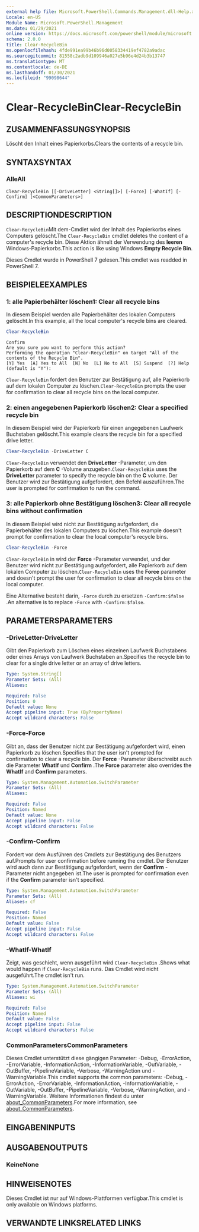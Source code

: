 ```yaml
---
external help file: Microsoft.PowerShell.Commands.Management.dll-Help.xml
Locale: en-US
Module Name: Microsoft.PowerShell.Management
ms.date: 01/29/2021
online version: https://docs.microsoft.com/powershell/module/microsoft.powershell.management/clear-recyclebin?view=powershell-7&WT.mc_id=ps-gethelp
schema: 2.0.0
title: Clear-RecycleBin
ms.openlocfilehash: 4fde991ea99b46b96d0058334419ef4782a9adac
ms.sourcegitcommit: 81558c2adb9d109946a027e5b96e4d24b3b13747
ms.translationtype: MT
ms.contentlocale: de-DE
ms.lasthandoff: 01/30/2021
ms.locfileid: "99098644"
---
```

# <span data-ttu-id="95bad-102">Clear-RecycleBin</span><span class="sxs-lookup"><span data-stu-id="95bad-102">Clear-RecycleBin</span></span>

## <span data-ttu-id="95bad-103">ZUSAMMENFASSUNG</span><span class="sxs-lookup"><span data-stu-id="95bad-103">SYNOPSIS</span></span>
<span data-ttu-id="95bad-104">Löscht den Inhalt eines Papierkorbs.</span><span class="sxs-lookup"><span data-stu-id="95bad-104">Clears the contents of a recycle bin.</span></span>

## <span data-ttu-id="95bad-105">SYNTAX</span><span class="sxs-lookup"><span data-stu-id="95bad-105">SYNTAX</span></span>

### <span data-ttu-id="95bad-106">Alle</span><span class="sxs-lookup"><span data-stu-id="95bad-106">All</span></span>

```
Clear-RecycleBin [[-DriveLetter] <String[]>] [-Force] [-WhatIf] [-Confirm] [<CommonParameters>]
```

## <span data-ttu-id="95bad-107">DESCRIPTION</span><span class="sxs-lookup"><span data-stu-id="95bad-107">DESCRIPTION</span></span>

<span data-ttu-id="95bad-108">`Clear-RecycleBin`Mit dem-Cmdlet wird der Inhalt des Papierkorbs eines Computers gelöscht.</span><span class="sxs-lookup"><span data-stu-id="95bad-108">The `Clear-RecycleBin` cmdlet deletes the content of a computer's recycle bin.</span></span> <span data-ttu-id="95bad-109">Diese Aktion ähnelt der Verwendung des **leeren** Windows-Papierkorbs.</span><span class="sxs-lookup"><span data-stu-id="95bad-109">This action is like using Windows **Empty Recycle Bin**.</span></span>

<span data-ttu-id="95bad-110">Dieses Cmdlet wurde in PowerShell 7 gelesen.</span><span class="sxs-lookup"><span data-stu-id="95bad-110">This cmdlet was readded in PowerShell 7.</span></span>

## <span data-ttu-id="95bad-111">BEISPIELE</span><span class="sxs-lookup"><span data-stu-id="95bad-111">EXAMPLES</span></span>

### <span data-ttu-id="95bad-112">1: alle Papierbehälter löschen</span><span class="sxs-lookup"><span data-stu-id="95bad-112">1: Clear all recycle bins</span></span>

<span data-ttu-id="95bad-113">In diesem Beispiel werden alle Papierbehälter des lokalen Computers gelöscht.</span><span class="sxs-lookup"><span data-stu-id="95bad-113">In this example, all the local computer's recycle bins are cleared.</span></span>

```powershell
Clear-RecycleBin
```

```Output
Confirm
Are you sure you want to perform this action?
Performing the operation "Clear-RecycleBin" on target "All of the contents of the Recycle Bin".
[Y] Yes  [A] Yes to All  [N] No  [L] No to All  [S] Suspend  [?] Help (default is "Y"):
```

<span data-ttu-id="95bad-114">`Clear-RecycleBin` fordert den Benutzer zur Bestätigung auf, alle Papierkorb auf dem lokalen Computer zu löschen.</span><span class="sxs-lookup"><span data-stu-id="95bad-114">`Clear-RecycleBin` prompts the user for confirmation to clear all recycle bins on the local computer.</span></span>

### <span data-ttu-id="95bad-115">2: einen angegebenen Papierkorb löschen</span><span class="sxs-lookup"><span data-stu-id="95bad-115">2: Clear a specified recycle bin</span></span>

<span data-ttu-id="95bad-116">In diesem Beispiel wird der Papierkorb für einen angegebenen Laufwerk Buchstaben gelöscht.</span><span class="sxs-lookup"><span data-stu-id="95bad-116">This example clears the recycle bin for a specified drive letter.</span></span>

```powershell
Clear-RecycleBin -DriveLetter C
```

<span data-ttu-id="95bad-117">`Clear-RecycleBin` verwendet den **DriveLetter** -Parameter, um den Papierkorb auf dem **C** -Volume anzugeben.</span><span class="sxs-lookup"><span data-stu-id="95bad-117">`Clear-RecycleBin` uses the **DriveLetter** parameter to specify the recycle bin on the **C** volume.</span></span> <span data-ttu-id="95bad-118">Der Benutzer wird zur Bestätigung aufgefordert, den Befehl auszuführen.</span><span class="sxs-lookup"><span data-stu-id="95bad-118">The user is prompted for confirmation to run the command.</span></span>

### <span data-ttu-id="95bad-119">3: alle Papierkorb ohne Bestätigung löschen</span><span class="sxs-lookup"><span data-stu-id="95bad-119">3: Clear all recycle bins without confirmation</span></span>

<span data-ttu-id="95bad-120">In diesem Beispiel wird nicht zur Bestätigung aufgefordert, die Papierbehälter des lokalen Computers zu löschen.</span><span class="sxs-lookup"><span data-stu-id="95bad-120">This example doesn't prompt for confirmation to clear the local computer's recycle bins.</span></span>

```powershell
Clear-RecycleBin -Force
```

<span data-ttu-id="95bad-121">`Clear-RecycleBin` in wird der **Force** -Parameter verwendet, und der Benutzer wird nicht zur Bestätigung aufgefordert, alle Papierkorb auf dem lokalen Computer zu löschen.</span><span class="sxs-lookup"><span data-stu-id="95bad-121">`Clear-RecycleBin` uses the **Force** parameter and doesn't prompt the user for confirmation to clear all recycle bins on the local computer.</span></span>

<span data-ttu-id="95bad-122">Eine Alternative besteht darin, `-Force` durch zu ersetzen `-Confirm:$false` .</span><span class="sxs-lookup"><span data-stu-id="95bad-122">An alternative is to replace `-Force` with `-Confirm:$false`.</span></span>

## <span data-ttu-id="95bad-123">PARAMETERS</span><span class="sxs-lookup"><span data-stu-id="95bad-123">PARAMETERS</span></span>

### <span data-ttu-id="95bad-124">-DriveLetter</span><span class="sxs-lookup"><span data-stu-id="95bad-124">-DriveLetter</span></span>

<span data-ttu-id="95bad-125">Gibt den Papierkorb zum Löschen eines einzelnen Laufwerk Buchstabens oder eines Arrays von Laufwerk Buchstaben an.</span><span class="sxs-lookup"><span data-stu-id="95bad-125">Specifies the recycle bin to clear for a single drive letter or an array of drive letters.</span></span>

```yaml
Type: System.String[]
Parameter Sets: (All)
Aliases:

Required: False
Position: 0
Default value: None
Accept pipeline input: True (ByPropertyName)
Accept wildcard characters: False
```

### <span data-ttu-id="95bad-126">-Force</span><span class="sxs-lookup"><span data-stu-id="95bad-126">-Force</span></span>

<span data-ttu-id="95bad-127">Gibt an, dass der Benutzer nicht zur Bestätigung aufgefordert wird, einen Papierkorb zu löschen.</span><span class="sxs-lookup"><span data-stu-id="95bad-127">Specifies that the user isn't prompted for confirmation to clear a recycle bin.</span></span> <span data-ttu-id="95bad-128">Der **Force** -Parameter überschreibt auch die Parameter **WhatIf** und **Confirm** .</span><span class="sxs-lookup"><span data-stu-id="95bad-128">The **Force** parameter also overrides the **WhatIf** and **Confirm** parameters.</span></span>

```yaml
Type: System.Management.Automation.SwitchParameter
Parameter Sets: (All)
Aliases:

Required: False
Position: Named
Default value: None
Accept pipeline input: False
Accept wildcard characters: False
```

### <span data-ttu-id="95bad-129">-Confirm</span><span class="sxs-lookup"><span data-stu-id="95bad-129">-Confirm</span></span>

<span data-ttu-id="95bad-130">Fordert vor dem Ausführen des Cmdlets zur Bestätigung des Benutzers auf.</span><span class="sxs-lookup"><span data-stu-id="95bad-130">Prompts for user confirmation before running the cmdlet.</span></span> <span data-ttu-id="95bad-131">Der Benutzer wird auch dann zur Bestätigung aufgefordert, wenn der **Confirm** -Parameter nicht angegeben ist.</span><span class="sxs-lookup"><span data-stu-id="95bad-131">The user is prompted for confirmation even if the **Confirm** parameter isn't specified.</span></span>

```yaml
Type: System.Management.Automation.SwitchParameter
Parameter Sets: (All)
Aliases: cf

Required: False
Position: Named
Default value: False
Accept pipeline input: False
Accept wildcard characters: False
```

### <span data-ttu-id="95bad-132">-WhatIf</span><span class="sxs-lookup"><span data-stu-id="95bad-132">-WhatIf</span></span>

<span data-ttu-id="95bad-133">Zeigt, was geschieht, wenn ausgeführt wird `Clear-RecycleBin` .</span><span class="sxs-lookup"><span data-stu-id="95bad-133">Shows what would happen if `Clear-RecycleBin` runs.</span></span> <span data-ttu-id="95bad-134">Das Cmdlet wird nicht ausgeführt.</span><span class="sxs-lookup"><span data-stu-id="95bad-134">The cmdlet isn't run.</span></span>

```yaml
Type: System.Management.Automation.SwitchParameter
Parameter Sets: (All)
Aliases: wi

Required: False
Position: Named
Default value: False
Accept pipeline input: False
Accept wildcard characters: False
```

### <span data-ttu-id="95bad-135">CommonParameters</span><span class="sxs-lookup"><span data-stu-id="95bad-135">CommonParameters</span></span>

<span data-ttu-id="95bad-136">Dieses Cmdlet unterstützt diese gängigen Parameter: -Debug, -ErrorAction, -ErrorVariable, -InformationAction, -InformationVariable, -OutVariable, -OutBuffer, -PipelineVariable, -Verbose, -WarningAction und -WarningVariable.</span><span class="sxs-lookup"><span data-stu-id="95bad-136">This cmdlet supports the common parameters: -Debug, -ErrorAction, -ErrorVariable, -InformationAction, -InformationVariable, -OutVariable, -OutBuffer, -PipelineVariable, -Verbose, -WarningAction, and -WarningVariable.</span></span> <span data-ttu-id="95bad-137">Weitere Informationen findest du unter [about_CommonParameters](https://go.microsoft.com/fwlink/?LinkID=113216).</span><span class="sxs-lookup"><span data-stu-id="95bad-137">For more information, see [about_CommonParameters](https://go.microsoft.com/fwlink/?LinkID=113216).</span></span>

## <span data-ttu-id="95bad-138">EINGABEN</span><span class="sxs-lookup"><span data-stu-id="95bad-138">INPUTS</span></span>

## <span data-ttu-id="95bad-139">AUSGABEN</span><span class="sxs-lookup"><span data-stu-id="95bad-139">OUTPUTS</span></span>

### <span data-ttu-id="95bad-140">Keine</span><span class="sxs-lookup"><span data-stu-id="95bad-140">None</span></span>

## <span data-ttu-id="95bad-141">HINWEISE</span><span class="sxs-lookup"><span data-stu-id="95bad-141">NOTES</span></span>

<span data-ttu-id="95bad-142">Dieses Cmdlet ist nur auf Windows-Plattformen verfügbar.</span><span class="sxs-lookup"><span data-stu-id="95bad-142">This cmdlet is only available on Windows platforms.</span></span>

## <span data-ttu-id="95bad-143">VERWANDTE LINKS</span><span class="sxs-lookup"><span data-stu-id="95bad-143">RELATED LINKS</span></span>
